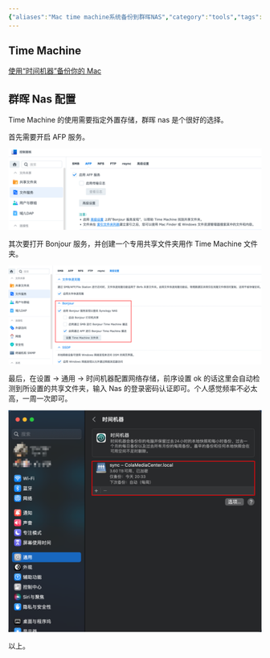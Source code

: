 ```yaml
---
{"aliases":"Mac time machine系统备份到群晖NAS","category":"tools","tags":["tools","mac","nas"],"status":"published","link":"NA","date created":"2023-01-14 Sat 22:59:13","date modified":"2024-02-21 Wed 19:57:59","dg-publish":true,"permalink":"/Blog/Share/Mac time machine系统备份到群晖NAS/","dgPassFrontmatter":true,"created":"2023-01-14T22:59:13.493+08:00","updated":"2024-02-21T19:58:00.320+08:00"}
---
```



## Time Machine

[使用“时间机器”备份你的 Mac](https://support.apple.com/zh-cn/HT201250)

## 群晖 Nas 配置

Time Machine 的使用需要指定外置存储，群晖 nas 是个很好的选择。

首先需要开启 AFP 服务。

![Pasted image 20230114231305](https://github.com/Yunz93/PicRepo/raw/main/image/Pasted%20image%2020230114231305.png)

其次要打开 Bonjour 服务，并创建一个专用共享文件夹用作 Time Machine 文件夹。

![Pasted image 20230114231433](https://github.com/Yunz93/PicRepo/raw/main/image/Pasted%20image%2020230114231433.png)

最后，在设置 -> 通用 -> 时间机器配置网络存储，前序设置 ok 的话这里会自动检测到所设置的共享文件夹，输入 Nas 的登录密码认证即可。个人感觉频率不必太高，一周一次即可。

![Pasted image 20230114232225](https://github.com/Yunz93/PicRepo/raw/main/image/Pasted%20image%2020230114232225.png)

以上。
